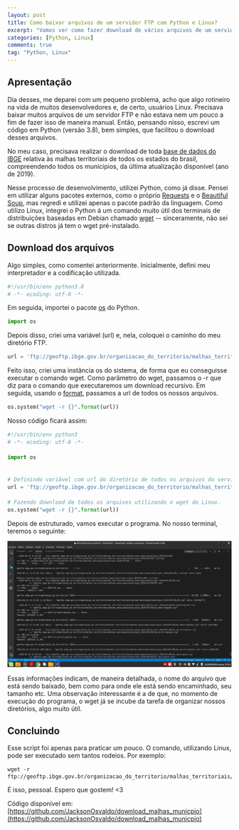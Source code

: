 ```yaml
---
layout: post
title: Como baixar arquivos de um servidor FTP com Python e Linux?
excerpt: "Vamos ver como fazer download de vários arquivos de um servidor FTP utilizando Python e Linux?"
categories: [Python, Linux]
comments: true
tag: "Python, Linux"
---
```


## Apresentação

Dia desses, me deparei com um pequeno problema, acho que algo rotineiro na vida de muitos desenvolvedores e, de certo, usuários Linux. Precisava baixar muitos arquivos de um servidor FTP e não estava nem um pouco a fim de fazer isso de maneira manual. Então, pensando nisso, escrevi um código em Python (versão 3.8), bem simples, que facilitou o download desses arquivos.

No meu caso, precisava realizar o download de toda [base de dados do IBGE](https://www.ibge.gov.br/geociencias/organizacao-do-territorio/15774-malhas.html?=&t=downloads) relativa às malhas territoriais de todos os estados do brasil, compreendendo todos os municípios, da última atualização disponível (ano de 2019).

Nesse processo de desenvolvimento, utilizei Python, como já disse. Pensei em utilizar alguns pacotes externos, como o próprio [Requests](https://requests.readthedocs.io/en/master/) e o [Beautiful Soup](https://www.crummy.com/software/BeautifulSoup/), mas regredi e utilizei apenas o pacote padrão da linguagem. Como utilizo Linux, integrei o Python á um comando muito útil dos terminais de distribuições baseadas em Debian chamado [wget](https://www.gnu.org/software/wget/) -- sinceramente, não sei se outras distros já tem o wget pré-instalado.

## Download dos arquivos

Algo simples, como comentei anteriormente. Inicialmente, defini meu interpretador e a codificação utilizada.

```python
#!/usr/bin/env python3.8
# -*- ecoding: utf-8 -*-
```

Em seguida, importei o pacote [os](https://docs.python.org/3/library/os.html) do Python.

```python
import os
```

Depois disso, criei uma variável (url) e, nela, coloquei o caminho do meu diretório FTP.

```python
url = 'ftp://geoftp.ibge.gov.br/organizacao_do_territorio/malhas_territoriais/malhas_municipais/municipio_2019/UFs/'
```

Feito isso, criei uma instância os do sistema, de forma que eu conseguisse executar o comando wget. Como parâmetro do wget, passamos o -r que diz para o comando que executaremos um download recursivo. Em seguida, usando o [format](https://docs.python.org/3/tutorial/inputoutput.html#the-string-format-method), passamos a url de todos os nossos arquivos.

```python
os.system("wget -r {}".format(url))
```

Nosso código ficará assim:

```python
#!/usr/bin/env python3
# -*- ecoding: utf-8 -*-

import os


# Definindo variável com url do diretório de todos os arquivos do servidor FTP.
url = 'ftp://geoftp.ibge.gov.br/organizacao_do_territorio/malhas_territoriais/malhas_municipais/municipio_2019/UFs/'

# Fazendo download de todos os arquivos utilizando o wget do Linux.
os.system("wget -r {}".format(url))
```

Depois de estruturado, vamos executar o programa. No nosso terminal, teremos o seguinte:

![alt](/img/ftp-python-linux.png)

Essas informações indicam, de maneira detalhada, o nome do arquivo que está sendo baixado, bem como para onde ele está sendo encaminhado, seu tamanho etc. Uma observação interessante é a de que, no momento de execução do programa, o wget já se incube da tarefa de organizar nossos diretórios, algo muito útil.

## Concluindo

Esse script foi apenas para praticar um pouco. O comando, utilizando Linux, pode ser executado sem tantos rodeios. Por exemplo:

```shell
wget -r ftp://geoftp.ibge.gov.br/organizacao_do_territorio/malhas_territoriais/malhas_municipais/municipio_2019/UFs/
```

É isso, pessoal. Espero que gostem! <3

Código disponível em: [https://github.com/JacksonOsvaldo/download_malhas_municpio](https://github.com/JacksonOsvaldo/download_malhas_municpio)